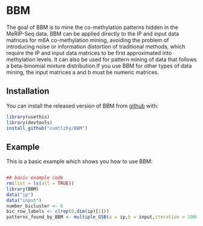 
<!-- README.md is generated from README.Rmd. Please edit that file -->

# BBM

<!-- badges: start -->

<!-- badges: end -->

The goal of BBM is to mine the co-methylation patterns hidden in the
MeRIP-Seq data. BBM can be applied directly to the IP and input data
matrices for m6A co-methylation mining, avoiding the problem of
introducing noise or information distortion of traditional methods,
which require the IP and input data matrices to be first approximated
into methylation levels. It can also be used for pattern mining of data
that follows a beta-binomial mixture distribution.If you use BBM for
other types of data mining, the input matrices a and b must be numeric
matrices.

## Installation

You can install the released version of BBM from
[github](https://github.com/cumtlzhy/BBM.git) with:

``` r
library(usethis)
library(devtools)
install_github("cumtlzhy/BBM")
```

## Example

This is a basic example which shows you how to use BBM:

``` r

## basic example code
rm(list = ls(all = TRUE))
library(BBM)
data("ip")
data("input")
number_bicluster <- 6
bic_row_labels <- c(rep(0,dim(ip)[1]))
patterns_found_by_BBM <- multiple_GSB(a = ip,b = input,iteration = 1000,burn_in = 500,bic_row_labels = bic_row_labels,number_bicluster = number_bicluster)
```
